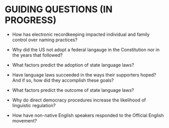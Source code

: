 # GUIDING QUESTIONS (IN PROGRESS)

* How has electronic recordkeeping impacted individual and family control over
  naming practices?

* Why did the US not adopt a federal langauge in the Constitution nor in the
  years that followed?
* What factors predict the adoption of state language laws?
* Have language laws succeeded in the ways their supporters hoped? And if so,
  how did they accomplish these goals?
* What factors predict the outcome of state language laws?
* Why do direct democracy procedures increase the likelihood of linguistic
  regulation?
* How have non-native English speakers responded to the Official English
  movement?
